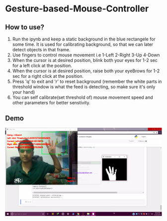 # Gesture-based-Mouse-Controller

## How to use?
1. Run the ipynb and keep a static background in the blue rectangele for some time. It is used for calibrating background, so that we can later detect objects in that frame.
2. Use fingers to control mouse movement i.e 1-Left    2-Right   3-Up  4-Down
3. When the cursor is at desired position, blink both your eyes for 1-2 sec for a left click at the position.
4. When the cursor is at desired position, raise both your eyeBrows for 1-2 sec for a right click at the position.
5. Press 'q' to exit and 'r' to reset background (remember the white parts in threshold window is what the feed is detecting, so make sure it's only your hand)
6. You can self calibrate(set threshold of) mouse movement speed and other parameters for better senstivity. 

## Demo

![screenshot](screenshot.png)
